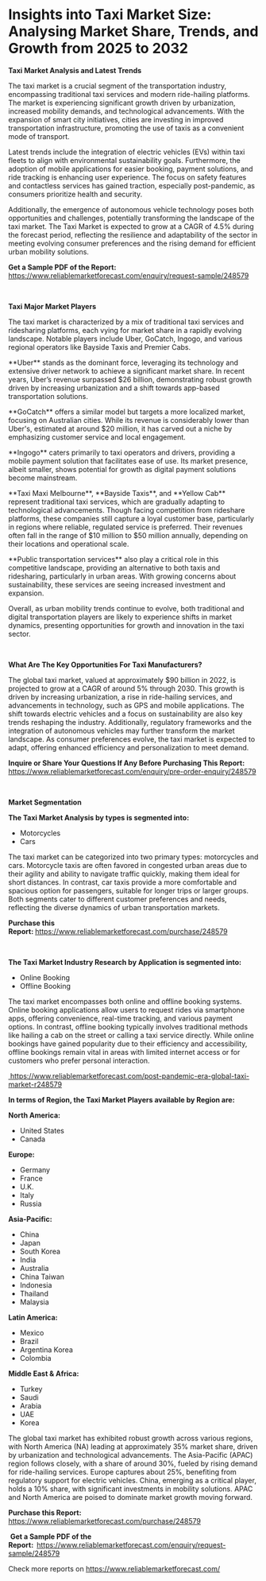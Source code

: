 <p><h1>Insights into Taxi Market Size: Analysing Market Share, Trends, and Growth from 2025 to 2032</h1></p><p><strong>Taxi Market Analysis and Latest Trends</strong></p>
<p><p>The taxi market is a crucial segment of the transportation industry, encompassing traditional taxi services and modern ride-hailing platforms. The market is experiencing significant growth driven by urbanization, increased mobility demands, and technological advancements. With the expansion of smart city initiatives, cities are investing in improved transportation infrastructure, promoting the use of taxis as a convenient mode of transport.</p><p>Latest trends include the integration of electric vehicles (EVs) within taxi fleets to align with environmental sustainability goals. Furthermore, the adoption of mobile applications for easier booking, payment solutions, and ride tracking is enhancing user experience. The focus on safety features and contactless services has gained traction, especially post-pandemic, as consumers prioritize health and security.</p><p>Additionally, the emergence of autonomous vehicle technology poses both opportunities and challenges, potentially transforming the landscape of the taxi market. The Taxi Market is expected to grow at a CAGR of 4.5% during the forecast period, reflecting the resilience and adaptability of the sector in meeting evolving consumer preferences and the rising demand for efficient urban mobility solutions.</p></p>
<p><strong>Get a Sample PDF of the Report:&nbsp;</strong> <a href="https://www.reliablemarketforecast.com/enquiry/request-sample/248579?utm_campaign=3178&utm_medium=2&utm_source=Github&utm_content=ia&utm_term=30032025&utm_id=taxi">https://www.reliablemarketforecast.com/enquiry/request-sample/248579</a></p>
<p>&nbsp;</p>
<p><strong>Taxi Major Market Players</strong></p>
<p><p>The taxi market is characterized by a mix of traditional taxi services and ridesharing platforms, each vying for market share in a rapidly evolving landscape. Notable players include Uber, GoCatch, Ingogo, and various regional operators like Bayside Taxis and Premier Cabs.</p><p>**Uber** stands as the dominant force, leveraging its technology and extensive driver network to achieve a significant market share. In recent years, Uber’s revenue surpassed $26 billion, demonstrating robust growth driven by increasing urbanization and a shift towards app-based transportation solutions.</p><p>**GoCatch** offers a similar model but targets a more localized market, focusing on Australian cities. While its revenue is considerably lower than Uber's, estimated at around $20 million, it has carved out a niche by emphasizing customer service and local engagement. </p><p>**Ingogo** caters primarily to taxi operators and drivers, providing a mobile payment solution that facilitates ease of use. Its market presence, albeit smaller, shows potential for growth as digital payment solutions become mainstream.</p><p>**Taxi Maxi Melbourne**, **Bayside Taxis**, and **Yellow Cab** represent traditional taxi services, which are gradually adapting to technological advancements. Though facing competition from rideshare platforms, these companies still capture a loyal customer base, particularly in regions where reliable, regulated service is preferred. Their revenues often fall in the range of $10 million to $50 million annually, depending on their locations and operational scale.</p><p>**Public transportation services** also play a critical role in this competitive landscape, providing an alternative to both taxis and ridesharing, particularly in urban areas. With growing concerns about sustainability, these services are seeing increased investment and expansion.</p><p>Overall, as urban mobility trends continue to evolve, both traditional and digital transportation players are likely to experience shifts in market dynamics, presenting opportunities for growth and innovation in the taxi sector.</p></p>
<p>&nbsp;</p>
<p><strong>What Are The Key Opportunities For Taxi Manufacturers?</strong></p>
<p><p>The global taxi market, valued at approximately $90 billion in 2022, is projected to grow at a CAGR of around 5% through 2030. This growth is driven by increasing urbanization, a rise in ride-hailing services, and advancements in technology, such as GPS and mobile applications. The shift towards electric vehicles and a focus on sustainability are also key trends reshaping the industry. Additionally, regulatory frameworks and the integration of autonomous vehicles may further transform the market landscape. As consumer preferences evolve, the taxi market is expected to adapt, offering enhanced efficiency and personalization to meet demand.</p></p>
<p><strong>Inquire or Share Your Questions If Any Before Purchasing This Report:</strong> <a href="https://www.reliablemarketforecast.com/enquiry/pre-order-enquiry/248579?utm_campaign=3178&utm_medium=2&utm_source=Github&utm_content=ia&utm_term=30032025&utm_id=taxi">https://www.reliablemarketforecast.com/enquiry/pre-order-enquiry/248579</a></p>
<p>&nbsp;</p>
<p><strong>Market Segmentation</strong></p>
<p><strong>The Taxi Market Analysis by types is segmented into:</strong></p>
<p><ul><li>Motorcycles</li><li>Cars</li></ul></p>
<p><p>The taxi market can be categorized into two primary types: motorcycles and cars. Motorcycle taxis are often favored in congested urban areas due to their agility and ability to navigate traffic quickly, making them ideal for short distances. In contrast, car taxis provide a more comfortable and spacious option for passengers, suitable for longer trips or larger groups. Both segments cater to different customer preferences and needs, reflecting the diverse dynamics of urban transportation markets.</p></p>
<p><strong>Purchase this Report:&nbsp;</strong><a href="https://www.reliablemarketforecast.com/purchase/248579?utm_campaign=3178&utm_medium=2&utm_source=Github&utm_content=ia&utm_term=30032025&utm_id=taxi">https://www.reliablemarketforecast.com/purchase/248579</a></p>
<p>&nbsp;</p>
<p><strong>The Taxi Market Industry Research by Application is segmented into:</strong></p>
<p><ul><li>Online Booking</li><li>Offline Booking</li></ul></p>
<p><p>The taxi market encompasses both online and offline booking systems. Online booking applications allow users to request rides via smartphone apps, offering convenience, real-time tracking, and various payment options. In contrast, offline booking typically involves traditional methods like hailing a cab on the street or calling a taxi service directly. While online bookings have gained popularity due to their efficiency and accessibility, offline bookings remain vital in areas with limited internet access or for customers who prefer personal interaction.</p></p>
<p><a href="https://www.reliablemarketforecast.com/post-pandemic-era-global-taxi-market-r248579?utm_campaign=3178&utm_medium=2&utm_source=Github&utm_content=ia&utm_term=30032025&utm_id=taxi">&nbsp;https://www.reliablemarketforecast.com/post-pandemic-era-global-taxi-market-r248579</a></p>
<p><strong>In terms of Region, the Taxi Market Players available by Region are:</strong></p>
<p>
    <p> <strong> North America: </strong>
        <ul>
            <li>United States</li>
            <li>Canada</li>
        </ul>
        </p> 
    <p> <strong> Europe: </strong>
        <ul>
            <li>Germany</li>
            <li>France</li>
            <li>U.K.</li>
            <li>Italy</li>
            <li>Russia</li>
        </ul>
        </p> 
    <p> <strong> Asia-Pacific: </strong>
        <ul>
            <li>China</li>
            <li>Japan</li>
            <li>South Korea</li>
            <li>India</li>
            <li>Australia</li>
            <li>China Taiwan</li>
            <li>Indonesia</li>
            <li>Thailand</li>
            <li>Malaysia</li>
        </ul>
        </p> 
    <p> <strong> Latin America: </strong>
        <ul>
            <li>Mexico</li>
            <li>Brazil</li>
            <li>Argentina Korea</li>
            <li>Colombia</li>
        </ul>
        </p> 
    <p> <strong> Middle East & Africa: </strong>
        <ul>
            <li>Turkey</li>
            <li>Saudi</li>
            <li>Arabia</li>
            <li>UAE</li>
            <li>Korea</li>
        </ul>
    </p>
    </p>
<p><p>The global taxi market has exhibited robust growth across various regions, with North America (NA) leading at approximately 35% market share, driven by urbanization and technological advancements. The Asia-Pacific (APAC) region follows closely, with a share of around 30%, fueled by rising demand for ride-hailing services. Europe captures about 25%, benefiting from regulatory support for electric vehicles. China, emerging as a critical player, holds a 10% share, with significant investments in mobility solutions. APAC and North America are poised to dominate market growth moving forward.</p></p>
<p><strong>Purchase this Report: </strong><a href="https://www.reliablemarketforecast.com/purchase/248579?utm_campaign=3178&utm_medium=2&utm_source=Github&utm_content=ia&utm_term=30032025&utm_id=taxi">https://www.reliablemarketforecast.com/purchase/248579</a></p>
<p>&nbsp;<strong>Get a Sample PDF of the Report:&nbsp;&nbsp;</strong><a href="https://www.reliablemarketforecast.com/enquiry/request-sample/248579?utm_campaign=3178&utm_medium=2&utm_source=Github&utm_content=ia&utm_term=30032025&utm_id=taxi">https://www.reliablemarketforecast.com/enquiry/request-sample/248579</a></p>
<p><strong></strong></p>
<p>Check more reports on <a href="https://www.reliablemarketforecast.com/?utm_campaign=3178&utm_medium=2&utm_source=Github&utm_content=ia&utm_term=30032025&utm_id=taxi">https://www.reliablemarketforecast.com/</a></p>
